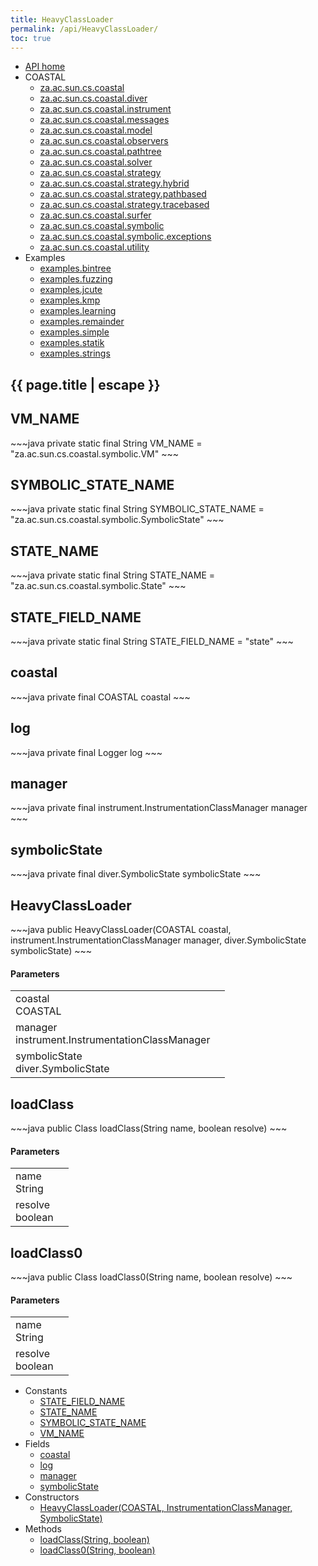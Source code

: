 ```yaml
---
title: HeavyClassLoader
permalink: /api/HeavyClassLoader/
toc: true
---
```


<section class="sidetoc">
<ul class="section-nav">
<li class="toc-entry toc-h2">
<a class="top" href="{{ '/api/' | relative_url }}">API home</a>
</li>
<li class="toc-entry toc-h2">
COASTAL<ul>
<li class="toc-entry toc-h3">
<a href="{{ '/api/za.ac.sun.cs.coastal/' | relative_url }}">za.ac.sun.cs.coastal</a></li>
<li class="toc-entry toc-h3">
<a href="{{ '/api/za.ac.sun.cs.coastal.diver/' | relative_url }}">za.ac.sun.cs.coastal.diver</a></li>
<li class="toc-entry toc-h3">
<a href="{{ '/api/za.ac.sun.cs.coastal.instrument/' | relative_url }}">za.ac.sun.cs.coastal.instrument</a></li>
<li class="toc-entry toc-h3">
<a href="{{ '/api/za.ac.sun.cs.coastal.messages/' | relative_url }}">za.ac.sun.cs.coastal.messages</a></li>
<li class="toc-entry toc-h3">
<a href="{{ '/api/za.ac.sun.cs.coastal.model/' | relative_url }}">za.ac.sun.cs.coastal.model</a></li>
<li class="toc-entry toc-h3">
<a href="{{ '/api/za.ac.sun.cs.coastal.observers/' | relative_url }}">za.ac.sun.cs.coastal.observers</a></li>
<li class="toc-entry toc-h3">
<a href="{{ '/api/za.ac.sun.cs.coastal.pathtree/' | relative_url }}">za.ac.sun.cs.coastal.pathtree</a></li>
<li class="toc-entry toc-h3">
<a href="{{ '/api/za.ac.sun.cs.coastal.solver/' | relative_url }}">za.ac.sun.cs.coastal.solver</a></li>
<li class="toc-entry toc-h3">
<a href="{{ '/api/za.ac.sun.cs.coastal.strategy/' | relative_url }}">za.ac.sun.cs.coastal.strategy</a></li>
<li class="toc-entry toc-h3">
<a href="{{ '/api/za.ac.sun.cs.coastal.strategy.hybrid/' | relative_url }}">za.ac.sun.cs.coastal.strategy.hybrid</a></li>
<li class="toc-entry toc-h3">
<a href="{{ '/api/za.ac.sun.cs.coastal.strategy.pathbased/' | relative_url }}">za.ac.sun.cs.coastal.strategy.pathbased</a></li>
<li class="toc-entry toc-h3">
<a href="{{ '/api/za.ac.sun.cs.coastal.strategy.tracebased/' | relative_url }}">za.ac.sun.cs.coastal.strategy.tracebased</a></li>
<li class="toc-entry toc-h3">
<a href="{{ '/api/za.ac.sun.cs.coastal.surfer/' | relative_url }}">za.ac.sun.cs.coastal.surfer</a></li>
<li class="toc-entry toc-h3">
<a href="{{ '/api/za.ac.sun.cs.coastal.symbolic/' | relative_url }}">za.ac.sun.cs.coastal.symbolic</a></li>
<li class="toc-entry toc-h3">
<a href="{{ '/api/za.ac.sun.cs.coastal.symbolic.exceptions/' | relative_url }}">za.ac.sun.cs.coastal.symbolic.exceptions</a></li>
<li class="toc-entry toc-h3">
<a href="{{ '/api/za.ac.sun.cs.coastal.utility/' | relative_url }}">za.ac.sun.cs.coastal.utility</a></li>
</ul>
</li>
<li class="toc-entry toc-h2">
Examples<ul>
<li class="toc-entry toc-h3">
<a href="{{ '/api/examples.bintree/' | relative_url }}">examples.bintree</a></li>
<li class="toc-entry toc-h3">
<a href="{{ '/api/examples.fuzzing/' | relative_url }}">examples.fuzzing</a></li>
<li class="toc-entry toc-h3">
<a href="{{ '/api/examples.jcute/' | relative_url }}">examples.jcute</a></li>
<li class="toc-entry toc-h3">
<a href="{{ '/api/examples.kmp/' | relative_url }}">examples.kmp</a></li>
<li class="toc-entry toc-h3">
<a href="{{ '/api/examples.learning/' | relative_url }}">examples.learning</a></li>
<li class="toc-entry toc-h3">
<a href="{{ '/api/examples.remainder/' | relative_url }}">examples.remainder</a></li>
<li class="toc-entry toc-h3">
<a href="{{ '/api/examples.simple/' | relative_url }}">examples.simple</a></li>
<li class="toc-entry toc-h3">
<a href="{{ '/api/examples.statik/' | relative_url }}">examples.statik</a></li>
<li class="toc-entry toc-h3">
<a href="{{ '/api/examples.strings/' | relative_url }}">examples.strings</a></li>
</ul>
</li>
</ul>
</section>
<section class="main">
<h1>{{ page.title | escape }}</h1>
<h2><a class="anchor" name="VM_NAME"></a>VM_NAME</h2>
<div markdown="1">
~~~java
private static final String VM_NAME = "za.ac.sun.cs.coastal.symbolic.VM"
~~~
</div>
<p>
</p>
<h2><a class="anchor" name="SYMBOLIC_STATE_NAME"></a>SYMBOLIC_STATE_NAME</h2>
<div markdown="1">
~~~java
private static final String SYMBOLIC_STATE_NAME = "za.ac.sun.cs.coastal.symbolic.SymbolicState"
~~~
</div>
<p>
</p>
<h2><a class="anchor" name="STATE_NAME"></a>STATE_NAME</h2>
<div markdown="1">
~~~java
private static final String STATE_NAME = "za.ac.sun.cs.coastal.symbolic.State"
~~~
</div>
<p>
</p>
<h2><a class="anchor" name="STATE_FIELD_NAME"></a>STATE_FIELD_NAME</h2>
<div markdown="1">
~~~java
private static final String STATE_FIELD_NAME = "state"
~~~
</div>
<p>
</p>
<h2><a class="anchor" name="coastal"></a>coastal</h2>
<div markdown="1">
~~~java
private final COASTAL coastal
~~~
</div>
<p>
</p>
<h2><a class="anchor" name="log"></a>log</h2>
<div markdown="1">
~~~java
private final Logger log
~~~
</div>
<p>
</p>
<h2><a class="anchor" name="manager"></a>manager</h2>
<div markdown="1">
~~~java
private final instrument.InstrumentationClassManager manager
~~~
</div>
<p>
</p>
<h2><a class="anchor" name="symbolicState"></a>symbolicState</h2>
<div markdown="1">
~~~java
private final diver.SymbolicState symbolicState
~~~
</div>
<p>
</p>
<h2><a class="anchor" name="HeavyClassLoader"></a>HeavyClassLoader</h2>
<div markdown="1">
~~~java
public HeavyClassLoader(COASTAL coastal, instrument.InstrumentationClassManager manager, diver.SymbolicState symbolicState)
~~~
</div>
<h4>Parameters</h4>
<table class="parameters">
<tbody>
<tr>
<td>
coastal<br/><span class="paramtype">COASTAL</span></td>
<td>
</td>
</tr>
<tr>
<td>
manager<br/><span class="paramtype">instrument.InstrumentationClassManager</span></td>
<td>
</td>
</tr>
<tr>
<td>
symbolicState<br/><span class="paramtype">diver.SymbolicState</span></td>
<td>
</td>
</tr>
</tbody>
</table>
<h2><a class="anchor" name="loadClass"></a>loadClass</h2>
<div markdown="1">
~~~java
public Class loadClass(String name, boolean resolve)
~~~
</div>
<h4>Parameters</h4>
<table class="parameters">
<tbody>
<tr>
<td>
name<br/><span class="paramtype">String</span></td>
<td>
</td>
</tr>
<tr>
<td>
resolve<br/><span class="paramtype">boolean</span></td>
<td>
</td>
</tr>
</tbody>
</table>
<h2><a class="anchor" name="loadClass0"></a>loadClass0</h2>
<div markdown="1">
~~~java
public Class loadClass0(String name, boolean resolve)
~~~
</div>
<h4>Parameters</h4>
<table class="parameters">
<tbody>
<tr>
<td>
name<br/><span class="paramtype">String</span></td>
<td>
</td>
</tr>
<tr>
<td>
resolve<br/><span class="paramtype">boolean</span></td>
<td>
</td>
</tr>
</tbody>
</table>
</section>
<section class="apitoc">
<ul class="section-nav">
<li class="toc-entry toc-h2">
Constants<ul>
<li class="toc-entry toc-h3">
<a href="{{ '/api/HeavyClassLoader/' | relative_url }}#STATE_FIELD_NAME">STATE_FIELD_NAME</a></li>
<li class="toc-entry toc-h3">
<a href="{{ '/api/HeavyClassLoader/' | relative_url }}#STATE_NAME">STATE_NAME</a></li>
<li class="toc-entry toc-h3">
<a href="{{ '/api/HeavyClassLoader/' | relative_url }}#SYMBOLIC_STATE_NAME">SYMBOLIC_STATE_NAME</a></li>
<li class="toc-entry toc-h3">
<a href="{{ '/api/HeavyClassLoader/' | relative_url }}#VM_NAME">VM_NAME</a></li>
</ul>
</li>
<li class="toc-entry toc-h2">
Fields<ul>
<li class="toc-entry toc-h3">
<a href="{{ '/api/HeavyClassLoader/' | relative_url }}#coastal">coastal</a></li>
<li class="toc-entry toc-h3">
<a href="{{ '/api/HeavyClassLoader/' | relative_url }}#log">log</a></li>
<li class="toc-entry toc-h3">
<a href="{{ '/api/HeavyClassLoader/' | relative_url }}#manager">manager</a></li>
<li class="toc-entry toc-h3">
<a href="{{ '/api/HeavyClassLoader/' | relative_url }}#symbolicState">symbolicState</a></li>
</ul>
</li>
<li class="toc-entry toc-h2">
Constructors<ul>
<li class="toc-entry toc-h3">
<a href="{{ '/api/HeavyClassLoader/' | relative_url }}#HeavyClassLoader">HeavyClassLoader(COASTAL, InstrumentationClassManager, SymbolicState)</a></li>
</ul>
</li>
<li class="toc-entry toc-h2">
Methods<ul>
<li class="toc-entry toc-h3">
<a href="{{ '/api/HeavyClassLoader/' | relative_url }}#loadClass">loadClass(String, boolean)</a></li>
<li class="toc-entry toc-h3">
<a href="{{ '/api/HeavyClassLoader/' | relative_url }}#loadClass0">loadClass0(String, boolean)</a></li>
</ul>
</li>

</ul>
</section>
